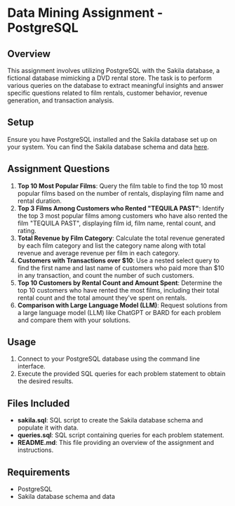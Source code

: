 # Data Mining Assignment - PostgreSQL

## Overview
This assignment involves utilizing PostgreSQL with the Sakila database, a fictional database mimicking a DVD rental store. The task is to perform various queries on the database to extract meaningful insights and answer specific questions related to film rentals, customer behavior, revenue generation, and transaction analysis.

## Setup
Ensure you have PostgreSQL installed and the Sakila database set up on your system. You can find the Sakila database schema and data [here](https://dev.mysql.com/doc/sakila/en/).

## Assignment Questions
1. **Top 10 Most Popular Films**: Query the film table to find the top 10 most popular films based on the number of rentals, displaying film name and rental duration.
2. **Top 3 Films Among Customers who Rented "TEQUILA PAST"**: Identify the top 3 most popular films among customers who have also rented the film "TEQUILA PAST", displaying film id, film name, rental count, and rating.
3. **Total Revenue by Film Category**: Calculate the total revenue generated by each film category and list the category name along with total revenue and average revenue per film in each category.
4. **Customers with Transactions over $10**: Use a nested select query to find the first name and last name of customers who paid more than $10 in any transaction, and count the number of such customers.
5. **Top 10 Customers by Rental Count and Amount Spent**: Determine the top 10 customers who have rented the most films, including their total rental count and the total amount they've spent on rentals.
6. **Comparison with Large Language Model (LLM)**: Request solutions from a large language model (LLM) like ChatGPT or BARD for each problem and compare them with your solutions.

## Usage
1. Connect to your PostgreSQL database using the command line interface.
2. Execute the provided SQL queries for each problem statement to obtain the desired results.

## Files Included
- **sakila.sql**: SQL script to create the Sakila database schema and populate it with data.
- **queries.sql**: SQL script containing queries for each problem statement.
- **README.md**: This file providing an overview of the assignment and instructions.

## Requirements
- PostgreSQL
- Sakila database schema and data
